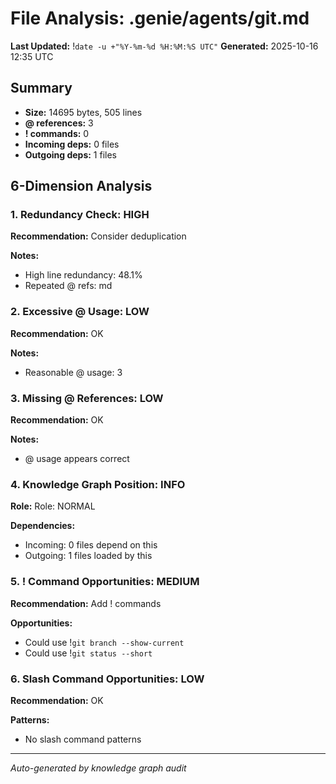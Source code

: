 # File Analysis: .genie/agents/git.md
**Last Updated:** !`date -u +"%Y-%m-%d %H:%M:%S UTC"`
**Generated:** 2025-10-16 12:35 UTC

## Summary

- **Size:** 14695 bytes, 505 lines
- **@ references:** 3
- **! commands:** 0
- **Incoming deps:** 0 files
- **Outgoing deps:** 1 files

## 6-Dimension Analysis

### 1. Redundancy Check: HIGH

**Recommendation:** Consider deduplication

**Notes:**
- High line redundancy: 48.1%
- Repeated @ refs: md

### 2. Excessive @ Usage: LOW

**Recommendation:** OK

**Notes:**
- Reasonable @ usage: 3

### 3. Missing @ References: LOW

**Recommendation:** OK

**Notes:**
- @ usage appears correct

### 4. Knowledge Graph Position: INFO

**Role:** Role: NORMAL

**Dependencies:**
- Incoming: 0 files depend on this
- Outgoing: 1 files loaded by this

### 5. ! Command Opportunities: MEDIUM

**Recommendation:** Add ! commands

**Opportunities:**
- Could use !`git branch --show-current`
- Could use !`git status --short`

### 6. Slash Command Opportunities: LOW

**Recommendation:** OK

**Patterns:**
- No slash command patterns

---

*Auto-generated by knowledge graph audit*
